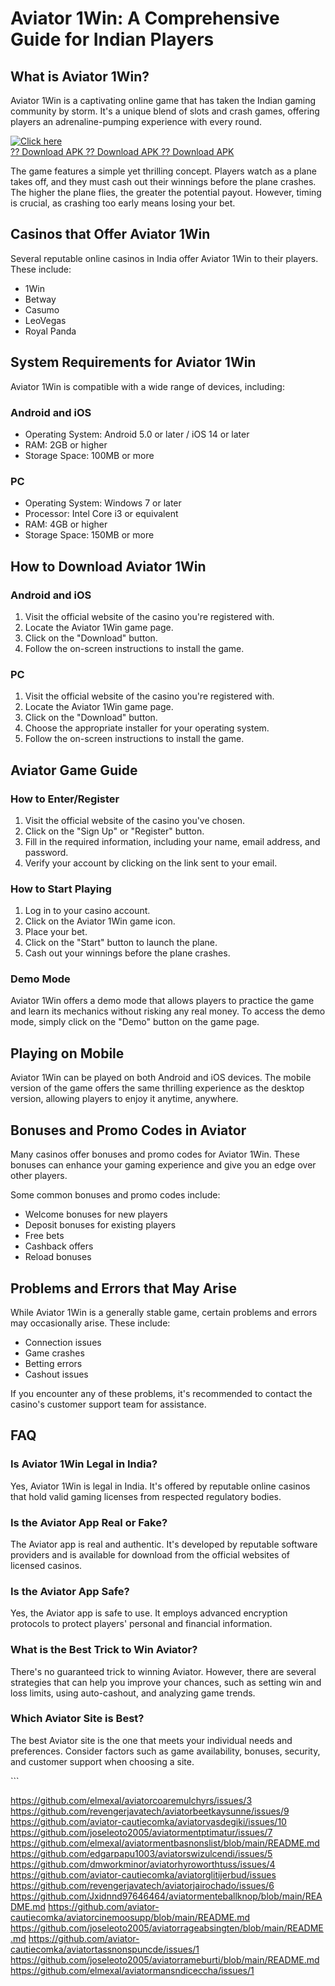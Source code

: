 # Aviator 1Win: A Comprehensive Guide for Indian Players

## What is Aviator 1Win?

Aviator 1Win is a captivating online game that has taken the Indian
gaming community by storm. It\'s a unique blend of slots and crash
games, offering players an adrenaline-pumping experience with every
round.

[![Click
here](https://readscoops.com/wp-content/uploads/2023/03/Readscoop-aviator-1-1.jpg)](https://traff.sbs/deff)\
[?? Download APK ?? Download APK ?? Download
APK](https://traff.sbs/deff)

The game features a simple yet thrilling concept. Players watch as a
plane takes off, and they must cash out their winnings before the plane
crashes. The higher the plane flies, the greater the potential payout.
However, timing is crucial, as crashing too early means losing your bet.

## Casinos that Offer Aviator 1Win

Several reputable online casinos in India offer Aviator 1Win to their
players. These include:

-   1Win
-   Betway
-   Casumo
-   LeoVegas
-   Royal Panda

## System Requirements for Aviator 1Win

Aviator 1Win is compatible with a wide range of devices, including:

### Android and iOS

-   Operating System: Android 5.0 or later / iOS 14 or later
-   RAM: 2GB or higher
-   Storage Space: 100MB or more

### PC

-   Operating System: Windows 7 or later
-   Processor: Intel Core i3 or equivalent
-   RAM: 4GB or higher
-   Storage Space: 150MB or more

## How to Download Aviator 1Win

### Android and iOS

1.  Visit the official website of the casino you\'re registered with.
2.  Locate the Aviator 1Win game page.
3.  Click on the "Download" button.
4.  Follow the on-screen instructions to install the game.

### PC

1.  Visit the official website of the casino you\'re registered with.
2.  Locate the Aviator 1Win game page.
3.  Click on the "Download" button.
4.  Choose the appropriate installer for your operating system.
5.  Follow the on-screen instructions to install the game.

## Aviator Game Guide

### How to Enter/Register

1.  Visit the official website of the casino you\'ve chosen.
2.  Click on the "Sign Up" or "Register" button.
3.  Fill in the required information, including your name, email
    address, and password.
4.  Verify your account by clicking on the link sent to your email.

### How to Start Playing

1.  Log in to your casino account.
2.  Click on the Aviator 1Win game icon.
3.  Place your bet.
4.  Click on the "Start" button to launch the plane.
5.  Cash out your winnings before the plane crashes.

### Demo Mode

Aviator 1Win offers a demo mode that allows players to practice the game
and learn its mechanics without risking any real money. To access the
demo mode, simply click on the "Demo" button on the game page.

## Playing on Mobile

Aviator 1Win can be played on both Android and iOS devices. The mobile
version of the game offers the same thrilling experience as the desktop
version, allowing players to enjoy it anytime, anywhere.

## Bonuses and Promo Codes in Aviator

Many casinos offer bonuses and promo codes for Aviator 1Win. These
bonuses can enhance your gaming experience and give you an edge over
other players.

Some common bonuses and promo codes include:

-   Welcome bonuses for new players
-   Deposit bonuses for existing players
-   Free bets
-   Cashback offers
-   Reload bonuses

## Problems and Errors that May Arise

While Aviator 1Win is a generally stable game, certain problems and
errors may occasionally arise. These include:

-   Connection issues
-   Game crashes
-   Betting errors
-   Cashout issues

If you encounter any of these problems, it\'s recommended to contact the
casino\'s customer support team for assistance.

## FAQ

### Is Aviator 1Win Legal in India?

Yes, Aviator 1Win is legal in India. It\'s offered by reputable online
casinos that hold valid gaming licenses from respected regulatory
bodies.

### Is the Aviator App Real or Fake?

The Aviator app is real and authentic. It\'s developed by reputable
software providers and is available for download from the official
websites of licensed casinos.

### Is the Aviator App Safe?

Yes, the Aviator app is safe to use. It employs advanced encryption
protocols to protect players\' personal and financial information.

### What is the Best Trick to Win Aviator?

There\'s no guaranteed trick to winning Aviator. However, there are
several strategies that can help you improve your chances, such as
setting win and loss limits, using auto-cashout, and analyzing game
trends.

### Which Aviator Site is Best?

The best Aviator site is the one that meets your individual needs and
preferences. Consider factors such as game availability, bonuses,
security, and customer support when choosing a site.

\`\`\`

https://github.com/elmexal/aviatorcoaremulchyrs/issues/3
https://github.com/revengerjavatech/aviatorbeetkaysunne/issues/9
https://github.com/aviator-cautiecomka/aviatorvasdegiki/issues/10
https://github.com/joseleoto2005/aviatormentptimatur/issues/7
https://github.com/elmexal/aviatormentbasnonslist/blob/main/README.md
https://github.com/edgarpapu1003/aviatorswizulcendi/issues/5
https://github.com/dmworkminor/aviatorhyroworthtuss/issues/4
https://github.com/aviator-cautiecomka/aviatorglitijerbud/issues
https://github.com/revengerjavatech/aviatorjairochado/issues/6
https://github.com/Jxidnnd97646464/aviatormenteballknop/blob/main/README.md
https://github.com/aviator-cautiecomka/aviatorcinemoosupp/blob/main/README.md
https://github.com/joseleoto2005/aviatorrageabsingten/blob/main/README.md
https://github.com/aviator-cautiecomka/aviatortassnonspuncde/issues/1
https://github.com/joseleoto2005/aviatorrameburti/blob/main/README.md
https://github.com/elmexal/aviatormansndiceccha/issues/1

